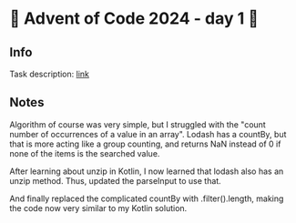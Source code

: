 # 🎄 Advent of Code 2024 - day 1 🎄

## Info

Task description: [link](https://adventofcode.com/2024/day/1)

## Notes

Algorithm of course was very simple, but I struggled with the "count number of occurrences of a value in an array".
Lodash has a countBy, but that is more acting like a group counting, and returns NaN instead of 0 if none of the
items is the searched value.

After learning about unzip in Kotlin, I now learned that lodash also has an unzip method. Thus, updated the
parseInput to use that.

And finally replaced the complicated countBy with .filter().length, making the code now very similar to my Kotlin 
solution.
